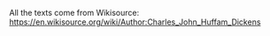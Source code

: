 All the texts come from Wikisource:
https://en.wikisource.org/wiki/Author:Charles_John_Huffam_Dickens